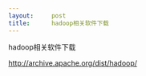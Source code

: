```yaml
---
layout:     post
title:      hadoop相关软件下载
---
```

<div id="article_content" class="article_content clearfix csdn-tracking-statistics" data-pid="blog" data-mod="popu_307" data-dsm="post">
								            <link rel="stylesheet" href="https://csdnimg.cn/release/phoenix/template/css/ck_htmledit_views-f76675cdea.css">
						<div class="htmledit_views" id="content_views">
                
<p>hadoop相关软件下载</p>
<p><a href="http://archive.apache.org/dist/hadoop/" rel="nofollow">http://archive.apache.org/dist/hadoop/</a></p>
<p> </p>
            </div>
                </div>